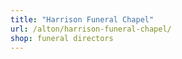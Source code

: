 ```yaml
---
title: "Harrison Funeral Chapel"
url: /alton/harrison-funeral-chapel/
shop: funeral directors
---
```

